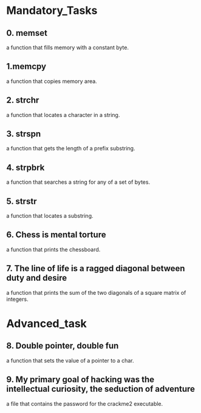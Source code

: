 <h1>Mandatory_Tasks</h1>

## 0. memset
a function that fills memory with a constant byte.
## 1.memcpy
a function that copies memory area.
## 2. strchr
a function that locates a character in a string.
## 3. strspn
a function that gets the length of a prefix substring.
## 4. strpbrk
a function that searches a string for any of a set of bytes.
## 5. strstr
a function that locates a substring.
## 6. Chess is mental torture
a function that prints the chessboard.
## 7. The line of life is a ragged diagonal between duty and desire
a function that prints the sum of the two diagonals of a square matrix of integers.

<h1>Advanced_task</h1>

## 8. Double pointer, double fun
a function that sets the value of a pointer to a char.
## 9. My primary goal of hacking was the intellectual curiosity, the seduction of adventure
 a file that contains the password for the crackme2 executable.

